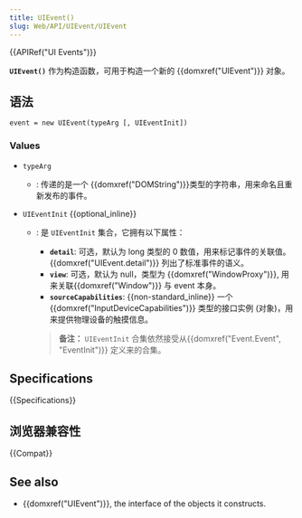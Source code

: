 ```yaml
---
title: UIEvent()
slug: Web/API/UIEvent/UIEvent
---
```


{{APIRef("UI Events")}}

**`UIEvent()`** 作为构造函数，可用于构造一个新的 {{domxref("UIEvent")}} 对象。

## 语法

```
event = new UIEvent(typeArg [, UIEventInit])
```

### Values

- `typeArg`
  - : 传递的是一个 {{domxref("DOMString")}}类型的字符串，用来命名且重新发布的事件。
- `UIEventInit` {{optional_inline}}

  - : 是 `UIEventInit` 集合，它拥有以下属性：

    - **`detail`**: 可选，默认为 long 类型的 0 数值，用来标记事件的关联值。{{domxref("UIEvent.detail")}} 列出了标准事件的语义。
    - **`view`**: 可选，默认为 null，类型为 {{domxref("WindowProxy")}}, 用来关联{{domxref("Window")}} 与 event 本身。
    - **`sourceCapabilities`**: {{non-standard_inline}} 一个 {{domxref("InputDeviceCapabilities")}} 类型的接口实例 (对象)，用来提供物理设备的触摸信息。

    > **备注：** `UIEventInit` 合集依然接受从{{domxref("Event.Event", "EventInit")}} 定义来的合集。

## Specifications

{{Specifications}}

## 浏览器兼容性

{{Compat}}

## See also

- {{domxref("UIEvent")}}, the interface of the objects it constructs.
